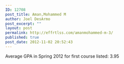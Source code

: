 ```yaml
---
ID: 12708
post_title: Aman,Mohammed M
author: Joel DesArmo
post_excerpt: ""
layout: post
permalink: http://effrtlss.com/amanmohammed-m-3/
published: true
post_date: 2012-11-02 20:52:43
---
```

<p>Average GPA in Spring 2012 for first course listed: 3.95</p>